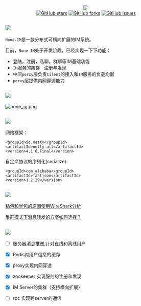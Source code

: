 <div align="center">
    <a href=""> <img src="https://i.loli.net/2019/08/03/AO8mcDn63NZtFsf.png" ></a>
</div>

<div align="center">
    <a href=""> <img alt="GitHub stars" src="https://img.shields.io/github/stars/defineYIDA/NoneIM?style=social"></a>
    <a href=""> <img alt="GitHub forks" src="https://img.shields.io/github/forks/defineYIDA/NoneIM?style=social"></a>
    <a href=""> <img alt="GitHub issues" src="https://img.shields.io/github/issues-raw/defineYIDA/NoneIM?style=social"></a>
</div>


## ![](https://img.shields.io/badge/NONE--IM-%E4%BB%8B%E7%BB%8D-9cf)

`None-IM`是一款分布式可横向扩展的IM系统。

目前，`None-IM`处于开发阶段，已经实现一下下功能：

- 登陆，注册，私聊，群聊等IM基础功能
- `IM`服务的集群--注册与发现
- 中间`porxy`层负责`Cilent`的接入和`IM`服务的负载均衡
- `porxy`层提供内网穿透能力


## ![](https://img.shields.io/badge/NONE--IM-%E7%B3%BB%E7%BB%9F%E6%9E%B6%E6%9E%84-9cf)

![none_jg.png](https://i.loli.net/2019/08/03/1P4pbcszrEyqYu5.png)


## ![](https://img.shields.io/badge/NONE--IM-%E6%A0%B8%E5%BF%83%E4%BE%9D%E8%B5%96-9cf)

网络框架：
```
<groupId>io.netty</groupId>
<artifactId>netty-all</artifactId>
<version>4.1.6.Final</version>
```

自定义协议的序列化(serialize):
```
<groupId>com.alibaba</groupId>
<artifactId>fastjson</artifactId>
<version>1.2.29</version>
```

## ![](https://img.shields.io/badge/NONE--IM-%E9%97%AE%E9%A2%98-9cf)

[粘包和半包的原因使用WireShark分析](https://github.com/defineYIDA/NoneIM/issues/6)

[集群模式下消息转发的方案如何选择？](https://github.com/defineYIDA/NoneIM/issues/13)


## ![](https://img.shields.io/badge/NONE--IM-TODO-9cf)

- [ ] 服务器消息推送,针对在线和离线用户

- [x] Redis对用户信息的缓存

- [x] proxy实现内网穿透

- [x] zookeeper 实现服务的注册和发现

- [x] IM Server的集群（支持横向扩展）

- [ ] rpc 实现跨server的通信
